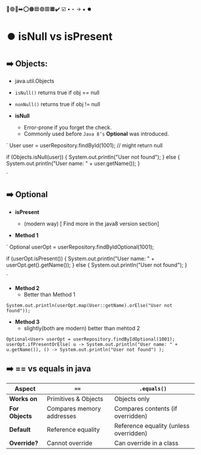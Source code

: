 🔵🟢🔴➡️⭕🟠🟦🟣🟥🟧✔️ ☑️ • ‣ → ⁕ ⏺️

# ⏺️ isNull vs isPresent

## ➡️ **Objects:**

- java.util.Objects
- `isNull()` returns true if obj == null
- `nonNull()` returns true if obj != null

- **isNull**
  - Error-prone if you forget the check.
  - Commonly used before `Java 8’s` **Optional** was introduced.

`
User user = userRepository.findById(1001); // might return null

if (Objects.isNull(user)) {
System.out.println("User not found");
} else {
System.out.println("User name: " + user.getName());
}

`

## ➡️ **Optional**

- **isPresent**

  - (modern way) [ Find more in the java8 version section]

- **Method 1**

`
Optional<User> userOpt = userRepository.findByIdOptional(1001);

if (userOpt.isPresent()) {
System.out.println("User name: " + userOpt.get().getName());
} else {
System.out.println("User not found");
}

`

- **Method 2**
  - Better than Method 1

`System.out.println(userOpt.map(User::getName).orElse("User not found"));`

- **Method 3**
  - slightly(both are modern) better than mehtod 2

`Optional<User> userOpt = userRepository.findByIdOptional(1001);
userOpt.ifPresentOrElse(
u -> System.out.println("User name: " + u.getName()),
() -> System.out.println("User not found")
);
`

## ➡️ == vs equals in java

| **Aspect**      | **`==`**                  | **`.equals()`**                        |
| --------------- | ------------------------- | -------------------------------------- |
| **Works on**    | Primitives & Objects      | Objects only                           |
| **For Objects** | Compares memory addresses | Compares contents (if overridden)      |
| **Default**     | Reference equality        | Reference equality (unless overridden) |
| **Override?**   | Cannot override           | Can override in a class                |
